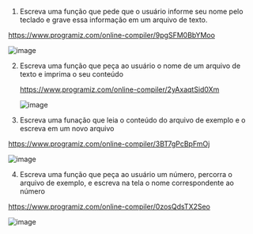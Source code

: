 1) Escreva uma função que pede que o usuário informe seu nome pelo teclado e grave essa informação em um arquivo de texto.

https://www.programiz.com/online-compiler/9pgSFM0BbYMoo

![image](https://github.com/user-attachments/assets/753f375f-2a3b-43ed-be1a-874a9e0f874c)

2) Escreva uma função que peça ao usuário o nome de um arquivo de texto e imprima o seu conteúdo

   https://www.programiz.com/online-compiler/2yAxaqtSid0Xm

   ![image](https://github.com/user-attachments/assets/f6d3fb8c-65d9-4aa4-9d20-a0e4f08fb000)


3) Escreva uma funação que leia o conteúdo do arquivo de exemplo e o escreva em um novo arquivo
   
https://www.programiz.com/online-compiler/3BT7gPcBpFmOj

![image](https://github.com/user-attachments/assets/7cee98a4-e083-468c-bb38-03368756b053)

4) Escreva uma função que peça ao usuário um número, percorra o arquivo de exemplo, e escreva na tela o nome correspondente ao número

https://www.programiz.com/online-compiler/0zosQdsTX2Seo
   
![image](https://github.com/user-attachments/assets/8a6c9e16-e3d3-40f2-9130-6da548d8da34)
